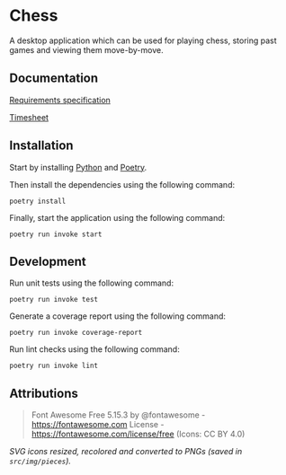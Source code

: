 # Chess

A desktop application which can be used for playing chess, storing past games and viewing them move-by-move.

## Documentation

[Requirements specification](documentation/requirements_specification.md)

[Timesheet](documentation/timesheet.md)

## Installation

Start by installing [Python](https://www.python.org/) and [Poetry](https://python-poetry.org/).

Then install the dependencies using the following command:

```console
poetry install
```

Finally, start the application using the following command:

```console
poetry run invoke start
```

## Development

Run unit tests using the following command:

```console
poetry run invoke test
```

Generate a coverage report using the following command:

```console
poetry run invoke coverage-report
```

Run lint checks using the following command:

```console
poetry run invoke lint
```

## Attributions

> Font Awesome Free 5.15.3 by @fontawesome - https://fontawesome.com License - https://fontawesome.com/license/free (Icons: CC BY 4.0)

_SVG icons resized, recolored and converted to PNGs (saved in `src/img/pieces`)._

